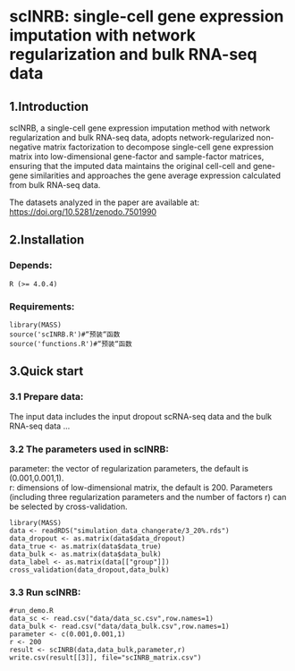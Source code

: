 # scINRB: single-cell gene expression imputation with network regularization and bulk RNA-seq data


## 1.Introduction

scINRB, a single-cell gene expression imputation method with network regularization and bulk RNA-seq data, adopts network-regularized non-negative matrix factorization to decompose single-cell gene expression matrix into low-dimensional gene-factor and sample-factor matrices, ensuring that the imputed data maintains the original cell-cell and gene-gene similarities and approaches the gene average expression calculated from bulk RNA-seq data.

The datasets analyzed in the paper are available at: https://doi.org/10.5281/zenodo.7501990

## 2.Installation

### Depends:
    R (>= 4.0.4) 
### Requirements:
    library(MASS)
    source('scINRB.R')#“预装“函数
    source('functions.R')#“预装“函数
## 3.Quick start
### 3.1 Prepare data:
The input data includes the input dropout scRNA-seq data and the bulk RNA-seq data
    ...

### 3.2 The parameters used in scINRB:
parameter: the vector of regularization parameters, the default is (0.001,0.001,1).    
r: dimensions of low-dimensional matrix, the default is 200. 
Parameters (including three regularization parameters and the number of factors r) can be selected by cross-validation.

    library(MASS)
    data <- readRDS("simulation_data_changerate/3_20%.rds")
    data_dropout <- as.matrix(data$data_dropout)
    data_true <- as.matrix(data$data_true)
    data_bulk <- as.matrix(data$data_bulk)
    data_label <- as.matrix(data[["group"]])
    cross_validation(data_dropout,data_bulk)
    
### 3.3 Run scINRB:
    #run_demo.R
    data_sc <- read.csv("data/data_sc.csv",row.names=1)
    data_bulk <- read.csv("data/data_bulk.csv",row.names=1)
    parameter <- c(0.001,0.001,1) 
    r <- 200
    result <- scINRB(data,data_bulk,parameter,r)
    write.csv(result[[3]], file="scINRB_matrix.csv")

 
